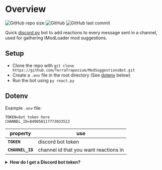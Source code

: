 # Overview
![GitHub repo size](https://img.shields.io/github/repo-size/TerraTrapezium/ModSuggestionsBot)
![GitHub](https://img.shields.io/github/license/TerraTrapezium/ModSuggestionsBot)
![GitHub last commit](https://img.shields.io/github/last-commit/TerraTrapezium/ModSuggestionsBot)

Quick [discord.py](https://github.com/Rapptz/discord.py) bot to add reactions to every message sent in a channel, used for gathering tModLoader mod suggestions.

## Setup
- Clone the repo with `git clone https://github.com/TerraTrapezium/ModSuggestionsBot.git`
- Create a `.env` file in the root directory (See [dotenv](#dotenv) below)
- Run the bot using `py react.py`

## Dotenv
Example `.env` file:
```
TOKEN=bot token here
CHANNEL_ID=849058117773033513
```

| property | use |
| --- | --- |
| **`TOKEN`** | discord bot token |
| **`CHANNEL_ID`** | channel id that you want reactions in |

<details><summary><strong>How do I get a Discord bot token?</strong></summary>
Go to https://discordapp.com/developers.

Click `My apps` in the top left:

![img](https://i.imgur.com/msNDtLt.png)
Click `New App`:

![img](https://i.imgur.com/zSTbluP.png)
Give your bot a name and optionally a description and avatar:  

![img](https://i.imgur.com/mwmIn1y.png)
Click `Create App`:

![img](https://i.imgur.com/MbH7tX2.png)
Scroll down and click `Create a Bot User`:

![img](https://i.imgur.com/G4L7X0l.png)
Click `Yes, do it!`:

![img](https://i.imgur.com/Mdfar29.png)
Click `click to reveal` nex to `Token:`:

![img](https://i.imgur.com/sOIvcXU.png)
</details>
